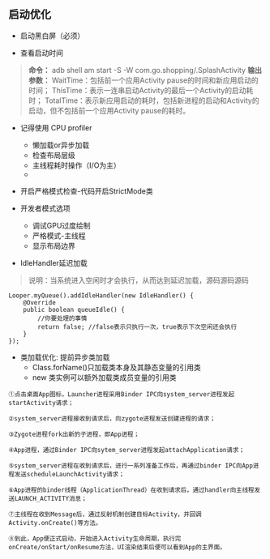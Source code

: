## 启动优化
- 启动黑白屏（必须）

- 查看启动时间
>**命令：**
> adb shell am start -S -W com.go.shopping/.SplashActivity
>**输出参数：**
>WaitTime：包括前一个应用Activity pause的时间和新应用启动的时间；
 ThisTime：表示一连串启动Activity的最后一个Activity的启动耗时；
 TotalTime：表示新应用启动的耗时，包括新进程的启动和Activity的启动，但不包括前一个应用Activity pause的耗时。

- 记得使用 CPU profiler
    - 懒加载or异步加载
    - 检查布局层级
    - 主线程耗时操作（I/O为主）
    - 
- 开启严格模式检查-代码开启StrictMode类
- 开发者模式选项
    - 调试GPU过度绘制
    - 严格模式-主线程
    - 显示布局边界
    
- IdleHandler延迟加载

>说明：当系统进入空闲时才会执行，从而达到延迟加载，源码源码源码
```
Looper.myQueue().addIdleHandler(new IdleHandler() {  
    @Override  
    public boolean queueIdle() {  
        //你要处理的事情
        return false; //false表示只执行一次，true表示下次空闲还会执行   
    }  
});
```

- 类加载优化: 提前异步类加载
    - Class.forName()只加载类本身及其静态变量的引用类
    - new 类实例可以额外加载类成员变量的引用类
    
    
    
    
    
    
    
    
    
```
①点击桌面App图标，Launcher进程采用Binder IPC向system_server进程发起startActivity请求；

②system_server进程接收到请求后，向zygote进程发送创建进程的请求；

③Zygote进程fork出新的子进程，即App进程；

④App进程，通过Binder IPC向sytem_server进程发起attachApplication请求；

⑤system_server进程在收到请求后，进行一系列准备工作后，再通过binder IPC向App进程发送scheduleLaunchActivity请求；

⑥App进程的binder线程（ApplicationThread）在收到请求后，通过handler向主线程发送LAUNCH_ACTIVITY消息；

⑦主线程在收到Message后，通过反射机制创建目标Activity，并回调Activity.onCreate()等方法。

⑧到此，App便正式启动，开始进入Activity生命周期，执行完onCreate/onStart/onResume方法，UI渲染结束后便可以看到App的主界面。

```